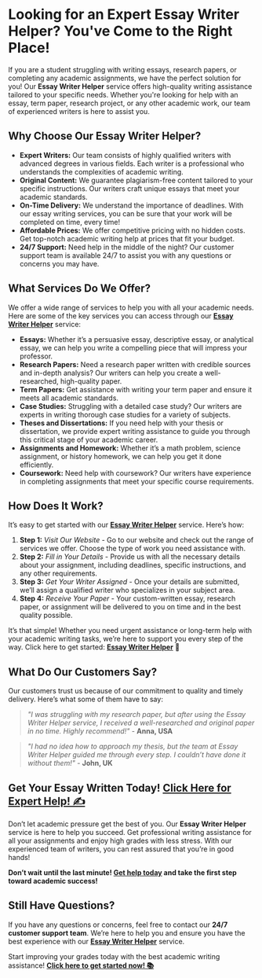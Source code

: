 # Looking for an Expert Essay Writer Helper? You've Come to the Right Place!

If you are a student struggling with writing essays, research papers, or completing any academic assignments, we have the perfect solution for you! Our **Essay Writer Helper** service offers high-quality writing assistance tailored to your specific needs. Whether you're looking for help with an essay, term paper, research project, or any other academic work, our team of experienced writers is here to assist you.

## Why Choose Our Essay Writer Helper?

- **Expert Writers:** Our team consists of highly qualified writers with advanced degrees in various fields. Each writer is a professional who understands the complexities of academic writing.
- **Original Content:** We guarantee plagiarism-free content tailored to your specific instructions. Our writers craft unique essays that meet your academic standards.
- **On-Time Delivery:** We understand the importance of deadlines. With our essay writing services, you can be sure that your work will be completed on time, every time!
- **Affordable Prices:** We offer competitive pricing with no hidden costs. Get top-notch academic writing help at prices that fit your budget.
- **24/7 Support:** Need help in the middle of the night? Our customer support team is available 24/7 to assist you with any questions or concerns you may have.

## What Services Do We Offer?

We offer a wide range of services to help you with all your academic needs. Here are some of the key services you can access through our [**Essay Writer Helper**](https://tinyurl.com/topessay?keyword=essay+writer+helper) service:

- **Essays:** Whether it’s a persuasive essay, descriptive essay, or analytical essay, we can help you write a compelling piece that will impress your professor.
- **Research Papers:** Need a research paper written with credible sources and in-depth analysis? Our writers can help you create a well-researched, high-quality paper.
- **Term Papers:** Get assistance with writing your term paper and ensure it meets all academic standards.
- **Case Studies:** Struggling with a detailed case study? Our writers are experts in writing thorough case studies for a variety of subjects.
- **Theses and Dissertations:** If you need help with your thesis or dissertation, we provide expert writing assistance to guide you through this critical stage of your academic career.
- **Assignments and Homework:** Whether it’s a math problem, science assignment, or history homework, we can help you get it done efficiently.
- **Coursework:** Need help with coursework? Our writers have experience in completing assignments that meet your specific course requirements.

## How Does It Work?

It’s easy to get started with our [**Essay Writer Helper**](https://tinyurl.com/topessay?keyword=essay+writer+helper) service. Here’s how:

1. **Step 1:** _Visit Our Website_ - Go to our website and check out the range of services we offer. Choose the type of work you need assistance with.
2. **Step 2:** _Fill in Your Details_ - Provide us with all the necessary details about your assignment, including deadlines, specific instructions, and any other requirements.
3. **Step 3:** _Get Your Writer Assigned_ - Once your details are submitted, we’ll assign a qualified writer who specializes in your subject area.
4. **Step 4:** _Receive Your Paper_ - Your custom-written essay, research paper, or assignment will be delivered to you on time and in the best quality possible.

It’s that simple! Whether you need urgent assistance or long-term help with your academic writing tasks, we’re here to support you every step of the way. Click here to get started: [**Essay Writer Helper**](https://tinyurl.com/topessay?keyword=essay+writer+helper) 🌟

## What Do Our Customers Say?

Our customers trust us because of our commitment to quality and timely delivery. Here’s what some of them have to say:

> _"I was struggling with my research paper, but after using the Essay Writer Helper service, I received a well-researched and original paper in no time. Highly recommend!"_ - **Anna, USA**

> _"I had no idea how to approach my thesis, but the team at Essay Writer Helper guided me through every step. I couldn’t have done it without them!"_ - **John, UK**

## Get Your Essay Written Today! [Click Here for Expert Help! ✍️](https://tinyurl.com/topessay?keyword=essay+writer+helper)

Don’t let academic pressure get the best of you. Our **Essay Writer Helper** service is here to help you succeed. Get professional writing assistance for all your assignments and enjoy high grades with less stress. With our experienced team of writers, you can rest assured that you’re in good hands!

**Don’t wait until the last minute! [Get help today](https://tinyurl.com/topessay?keyword=essay+writer+helper) and take the first step toward academic success!**

## Still Have Questions?

If you have any questions or concerns, feel free to contact our **24/7 customer support team**. We’re here to help you and ensure you have the best experience with our [**Essay Writer Helper**](https://tinyurl.com/topessay?keyword=essay+writer+helper) service.

Start improving your grades today with the best academic writing assistance! [**Click here to get started now! 📚**](https://tinyurl.com/topessay?keyword=essay+writer+helper)
